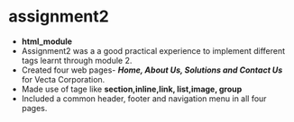 # assignment2
* **html_module**
* Assignment2 was a a good practical experience to implement different tags learnt through  module 2.
* Created four web pages- **_Home, About Us, Solutions and Contact Us_** for Vecta Corporation.
* Made use of tage like **section,inline,link, list,image, group** 
* Included a common header, footer and navigation menu in all four pages.
